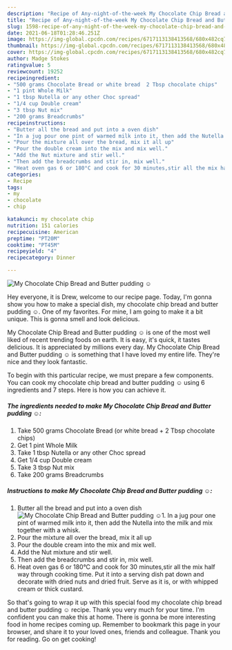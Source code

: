 ```yaml
---
description: "Recipe of Any-night-of-the-week My Chocolate Chip Bread and Butter pudding  ☺"
title: "Recipe of Any-night-of-the-week My Chocolate Chip Bread and Butter pudding  ☺"
slug: 1598-recipe-of-any-night-of-the-week-my-chocolate-chip-bread-and-butter-pudding
date: 2021-06-18T01:28:46.251Z
image: https://img-global.cpcdn.com/recipes/6717113138413568/680x482cq70/my-chocolate-chip-bread-and-butter-pudding-recipe-main-photo.jpg
thumbnail: https://img-global.cpcdn.com/recipes/6717113138413568/680x482cq70/my-chocolate-chip-bread-and-butter-pudding-recipe-main-photo.jpg
cover: https://img-global.cpcdn.com/recipes/6717113138413568/680x482cq70/my-chocolate-chip-bread-and-butter-pudding-recipe-main-photo.jpg
author: Madge Stokes
ratingvalue: 5
reviewcount: 19252
recipeingredient:
- "500 grams Chocolate Bread or white bread  2 Tbsp chocolate chips"
- "1 pint Whole Milk"
- "1 tbsp Nutella or any other Choc spread"
- "1/4 cup Double cream"
- "3 tbsp Nut mix"
- "200 grams Breadcrumbs"
recipeinstructions:
- "Butter all the bread and put into a oven dish"
- "In a jug pour one pint of warmed milk into it, then add the Nutella into the milk and mix together with a whisk."
- "Pour the mixture all over the bread, mix it all up"
- "Pour the double cream into the mix and mix well."
- "Add the Nut mixture and stir well."
- "Then add the breadcrumbs and stir in, mix well."
- "Heat oven gas 6 or 180°C and cook for 30 minutes,stir all the mix half way through cooking time. Put it into a serving dish pat down and decorate with dried nuts and dried fruit. Serve as it is, or with whipped cream or thick custard."
categories:
- Recipe
tags:
- my
- chocolate
- chip

katakunci: my chocolate chip 
nutrition: 151 calories
recipecuisine: American
preptime: "PT20M"
cooktime: "PT45M"
recipeyield: "4"
recipecategory: Dinner

---
```



![My Chocolate Chip Bread and Butter pudding  ☺](https://img-global.cpcdn.com/recipes/6717113138413568/680x482cq70/my-chocolate-chip-bread-and-butter-pudding-recipe-main-photo.jpg)

Hey everyone, it is Drew, welcome to our recipe page. Today, I'm gonna show you how to make a special dish, my chocolate chip bread and butter pudding  ☺. One of my favorites. For mine, I am going to make it a bit unique. This is gonna smell and look delicious.

My Chocolate Chip Bread and Butter pudding  ☺ is one of the most well liked of recent trending foods on earth. It is easy, it's quick, it tastes delicious. It is appreciated by millions every day. My Chocolate Chip Bread and Butter pudding  ☺ is something that I have loved my entire life. They're nice and they look fantastic.




To begin with this particular recipe, we must prepare a few components. You can cook my chocolate chip bread and butter pudding  ☺ using 6 ingredients and 7 steps. Here is how you can achieve it.

<!--inarticleads1-->

##### The ingredients needed to make My Chocolate Chip Bread and Butter pudding  ☺:

1. Take 500 grams Chocolate Bread (or white bread + 2 Tbsp chocolate chips)
1. Get 1 pint Whole Milk
1. Take 1 tbsp Nutella or any other Choc spread
1. Get 1/4 cup Double cream
1. Take 3 tbsp Nut mix
1. Take 200 grams Breadcrumbs




<!--inarticleads2-->

##### Instructions to make My Chocolate Chip Bread and Butter pudding  ☺:

1. Butter all the bread and put into a oven dish
<img src="https://img-global.cpcdn.com/steps/6576080111009792/160x128cq70/my-chocolate-chip-bread-and-butter-pudding-recipe-step-1-photo.jpg" alt="My Chocolate Chip Bread and Butter pudding  ☺">1. In a jug pour one pint of warmed milk into it, then add the Nutella into the milk and mix together with a whisk.
1. Pour the mixture all over the bread, mix it all up
1. Pour the double cream into the mix and mix well.
1. Add the Nut mixture and stir well.
1. Then add the breadcrumbs and stir in, mix well.
1. Heat oven gas 6 or 180°C and cook for 30 minutes,stir all the mix half way through cooking time. Put it into a serving dish pat down and decorate with dried nuts and dried fruit. Serve as it is, or with whipped cream or thick custard.




So that's going to wrap it up with this special food my chocolate chip bread and butter pudding  ☺ recipe. Thank you very much for your time. I'm confident you can make this at home. There is gonna be more interesting food in home recipes coming up. Remember to bookmark this page in your browser, and share it to your loved ones, friends and colleague. Thank you for reading. Go on get cooking!
